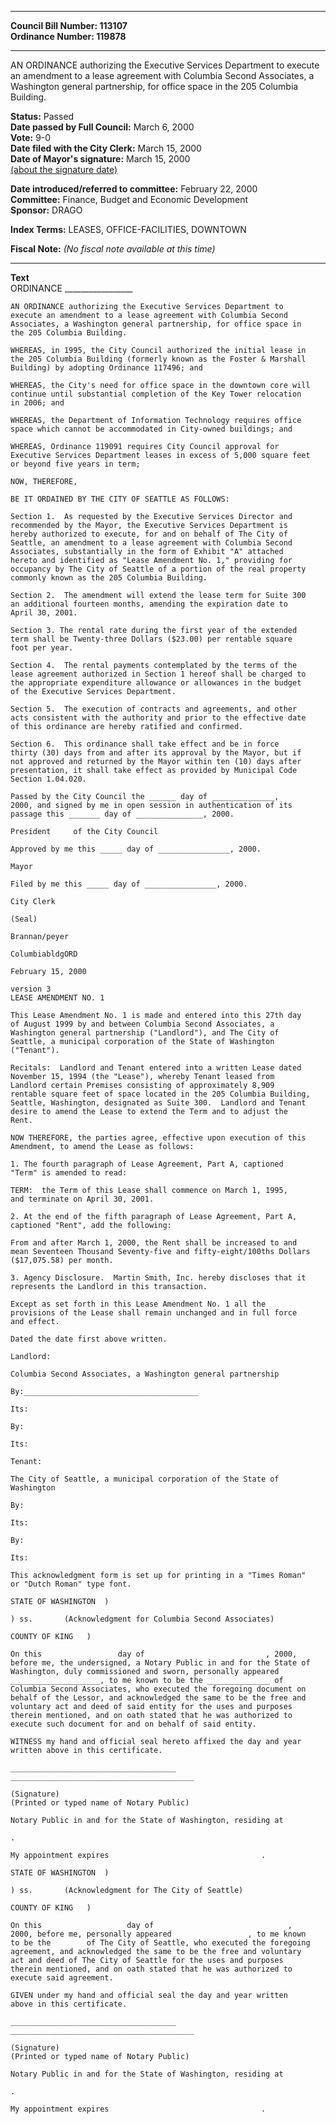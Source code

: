 * * * * *  
  
**Council Bill Number: [](#h0)[](#h2)113107**   
**Ordinance Number: 119878**  
  
* * * * *  
  
AN ORDINANCE authorizing the Executive Services Department to execute an amendment to a lease agreement with Columbia Second Associates, a Washington general partnership, for office space in the 205 Columbia Building.  
  
**Status:** Passed   
**Date passed by Full Council:** March 6, 2000   
**Vote:** 9-0   
**Date filed with the City Clerk:** March 15, 2000   
**Date of Mayor's signature:** March 15, 2000   
[(about the signature date)](/~public/approvaldate.htm)   
  
  
**Date introduced/referred to committee:** February 22, 2000   
**Committee:** Finance, Budget and Economic Development   
**Sponsor:** DRAGO   
  
**Index Terms:** LEASES, OFFICE-FACILITIES, DOWNTOWN  
  
**Fiscal Note:** *(No fiscal note available at this time)*  
  
* * * * *  
  
**Text**  
    ORDINANCE _________________  
  
    AN ORDINANCE authorizing the Executive Services Department to  
    execute an amendment to a lease agreement with Columbia Second  
    Associates, a Washington general partnership, for office space in  
    the 205 Columbia Building.  
  
    WHEREAS, in 1995, the City Council authorized the initial lease in  
    the 205 Columbia Building (formerly known as the Foster & Marshall  
    Building) by adopting Ordinance 117496; and  
  
    WHEREAS, the City's need for office space in the downtown core will  
    continue until substantial completion of the Key Tower relocation  
    in 2006; and  
  
    WHEREAS, the Department of Information Technology requires office  
    space which cannot be accommodated in City-owned buildings; and  
  
    WHEREAS, Ordinance 119091 requires City Council approval for  
    Executive Services Department leases in excess of 5,000 square feet  
    or beyond five years in term;  
  
    NOW, THEREFORE,  
  
    BE IT ORDAINED BY THE CITY OF SEATTLE AS FOLLOWS:  
  
    Section 1.  As requested by the Executive Services Director and  
    recommended by the Mayor, the Executive Services Department is  
    hereby authorized to execute, for and on behalf of The City of  
    Seattle, an amendment to a lease agreement with Columbia Second  
    Associates, substantially in the form of Exhibit "A" attached  
    hereto and identified as "Lease Amendment No. 1," providing for  
    occupancy by The City of Seattle of a portion of the real property  
    commonly known as the 205 Columbia Building.  
  
    Section 2.  The amendment will extend the lease term for Suite 300  
    an additional fourteen months, amending the expiration date to  
    April 30, 2001.  
  
    Section 3. The rental rate during the first year of the extended  
    term shall be Twenty-three Dollars ($23.00) per rentable square  
    foot per year.  
  
    Section 4.  The rental payments contemplated by the terms of the  
    lease agreement authorized in Section 1 hereof shall be charged to  
    the appropriate expenditure allowance or allowances in the budget  
    of the Executive Services Department.  
  
    Section 5.  The execution of contracts and agreements, and other  
    acts consistent with the authority and prior to the effective date  
    of this ordinance are hereby ratified and confirmed.  
  
    Section 6.  This ordinance shall take effect and be in force  
    thirty (30) days from and after its approval by the Mayor, but if  
    not approved and returned by the Mayor within ten (10) days after  
    presentation, it shall take effect as provided by Municipal Code  
    Section 1.04.020.  
  
    Passed by the City Council the ______ day of ______________,  
    2000, and signed by me in open session in authentication of its  
    passage this _______ day of _______________, 2000.  
  
    President     of the City Council  
  
    Approved by me this _____ day of ________________, 2000.  
  
    Mayor  
  
    Filed by me this _____ day of ________________, 2000.  
  
    City Clerk  
  
    (Seal)  
  
    Brannan/peyer  
  
    ColumbiabldgORD  
  
    February 15, 2000  
  
    version 3  
    LEASE AMENDMENT NO. 1  
  
    This Lease Amendment No. 1 is made and entered into this 27th day  
    of August 1999 by and between Columbia Second Associates, a  
    Washington general partnership ("Landlord"), and The City of  
    Seattle, a municipal corporation of the State of Washington  
    ("Tenant").  
  
    Recitals:  Landlord and Tenant entered into a written Lease dated  
    November 15, 1994 (the "Lease"), whereby Tenant leased from  
    Landlord certain Premises consisting of approximately 8,909  
    rentable square feet of space located in the 205 Columbia Building,  
    Seattle, Washington, designated as Suite 300.  Landlord and Tenant  
    desire to amend the Lease to extend the Term and to adjust the  
    Rent.  
  
    NOW THEREFORE, the parties agree, effective upon execution of this  
    Amendment, to amend the Lease as follows:  
  
    1. The fourth paragraph of Lease Agreement, Part A, captioned  
    "Term" is amended to read:  
  
    TERM:  the Term of this Lease shall commence on March 1, 1995,  
    and terminate on April 30, 2001.  
  
    2. At the end of the fifth paragraph of Lease Agreement, Part A,  
    captioned "Rent", add the following:  
  
    From and after March 1, 2000, the Rent shall be increased to and  
    mean Seventeen Thousand Seventy-five and fifty-eight/100ths Dollars  
    ($17,075.58) per month.  
  
    3. Agency Disclosure.  Martin Smith, Inc. hereby discloses that it  
    represents the Landlord in this transaction.  
  
    Except as set forth in this Lease Amendment No. 1 all the  
    provisions of the Lease shall remain unchanged and in full force  
    and effect.  
  
    Dated the date first above written.  
  
    Landlord:  
  
    Columbia Second Associates, a Washington general partnership  
  
    By:_______________________________________  
  
    Its:  
  
    By:  
  
    Its:  
  
    Tenant:  
  
    The City of Seattle, a municipal corporation of the State of  
    Washington  
  
    By:  
  
    Its:  
  
    By:  
  
    Its:  
  
    This acknowledgment form is set up for printing in a "Times Roman"  
    or "Dutch Roman" type font.  
  
    STATE OF WASHINGTON  )  
  
    ) ss.       (Acknowledgment for Columbia Second Associates)  
  
    COUNTY OF KING   )  
  
    On this                 day of                           , 2000,  
    before me, the undersigned, a Notary Public in and for the State of  
    Washington, duly commissioned and sworn, personally appeared  
    ____________________, to me known to be the ______________ of  
    Columbia Second Associates, who executed the foregoing document on  
    behalf of the Lessor, and acknowledged the same to be the free and  
    voluntary act and deed of said entity for the uses and purposes  
    therein mentioned, and on oath stated that he was authorized to  
    execute such document for and on behalf of said entity.  
  
    WITNESS my hand and official seal hereto affixed the day and year  
    written above in this certificate.  
  
    _____________________________________  
    _________________________________________  
  
    (Signature)  
    (Printed or typed name of Notary Public)  
  
    Notary Public in and for the State of Washington, residing at  
  
    .  
  
    My appointment expires                                  .  
  
    STATE OF WASHINGTON  )  
  
    ) ss.       (Acknowledgment for The City of Seattle)  
  
    COUNTY OF KING   )  
  
    On this                   day of                              ,  
    2000, before me, personally appeared                 , to me known  
    to be the        of The City of Seattle, who executed the foregoing  
    agreement, and acknowledged the same to be the free and voluntary  
    act and deed of The City of Seattle for the uses and purposes  
    therein mentioned, and on oath stated that he was authorized to  
    execute said agreement.  
  
    GIVEN under my hand and official seal the day and year written  
    above in this certificate.  
  
    _____________________________________  
    _________________________________________  
  
    (Signature)  
    (Printed or typed name of Notary Public)  
  
    Notary Public in and for the State of Washington, residing at  
  
    .  
  
    My appointment expires                                  .  
